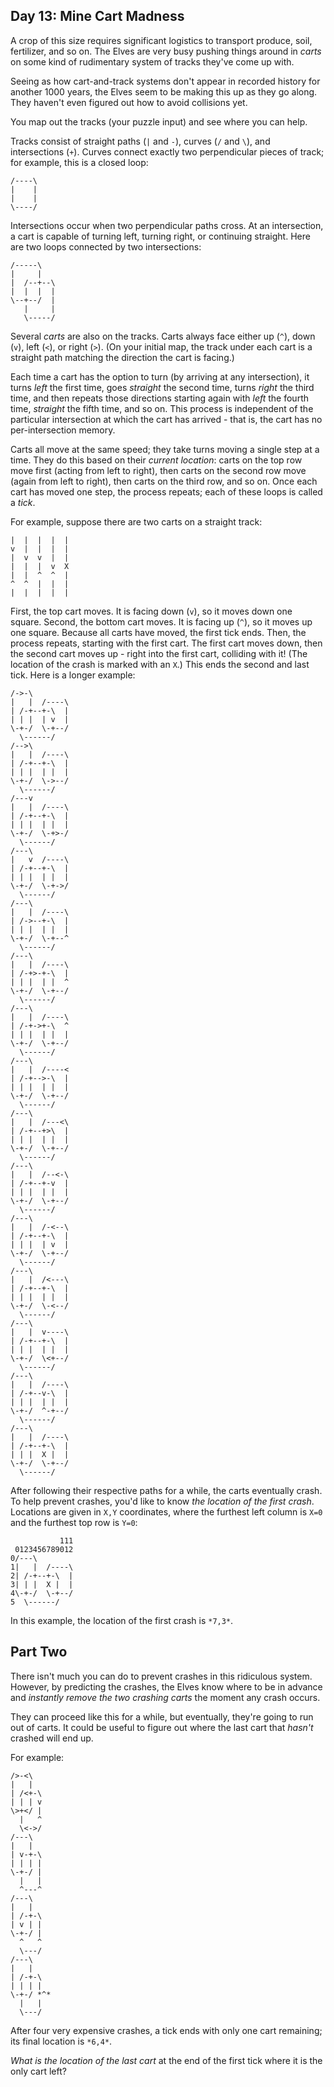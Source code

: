 Day 13: Mine Cart Madness
-------------------------

A crop of this size requires significant logistics to transport produce, soil, fertilizer, and so on. The Elves are very busy pushing things around in *carts* on some kind of rudimentary system of tracks they've come up with.


Seeing as how cart-and-track systems don't appear in recorded history for another 1000 years, the Elves seem to be making this up as they go along. They haven't even figured out how to avoid collisions yet.


You map out the tracks (your puzzle input) and see where you can help.


Tracks consist of straight paths (`|` and `-`), curves (`/` and `\`), and intersections (`+`). Curves connect exactly two perpendicular pieces of track; for example, this is a closed loop:



```
/----\
|    |
|    |
\----/

```

Intersections occur when two perpendicular paths cross. At an intersection, a cart is capable of turning left, turning right, or continuing straight. Here are two loops connected by two intersections:



```
/-----\
|     |
|  /--+--\
|  |  |  |
\--+--/  |
   |     |
   \-----/

```

Several *carts* are also on the tracks. Carts always face either up (`^`), down (`v`), left (`<`), or right (`>`). (On your initial map, the track under each cart is a straight path matching the direction the cart is facing.)


Each time a cart has the option to turn (by arriving at any intersection), it turns *left* the first time, goes *straight* the second time, turns *right* the third time, and then repeats those directions starting again with *left* the fourth time, *straight* the fifth time, and so on. This process is independent of the particular intersection at which the cart has arrived - that is, the cart has no per-intersection memory.


Carts all move at the same speed; they take turns moving a single step at a time. They do this based on their *current location*: carts on the top row move first (acting from left to right), then carts on the second row move (again from left to right), then carts on the third row, and so on. Once each cart has moved one step, the process repeats; each of these loops is called a *tick*.


For example, suppose there are two carts on a straight track:



```
|  |  |  |  |
v  |  |  |  |
|  v  v  |  |
|  |  |  v  X
|  |  ^  ^  |
^  ^  |  |  |
|  |  |  |  |

```

First, the top cart moves. It is facing down (`v`), so it moves down one square. Second, the bottom cart moves. It is facing up (`^`), so it moves up one square. Because all carts have moved, the first tick ends. Then, the process repeats, starting with the first cart. The first cart moves down, then the second cart moves up - right into the first cart, colliding with it! (The location of the crash is marked with an `X`.) This ends the second and last tick.
Here is a longer example:



```
/->-\        
|   |  /----\
| /-+--+-\  |
| | |  | v  |
\-+-/  \-+--/
  \------/   
/-->\        
|   |  /----\
| /-+--+-\  |
| | |  | |  |
\-+-/  \->--/
  \------/   
/---v        
|   |  /----\
| /-+--+-\  |
| | |  | |  |
\-+-/  \-+>-/
  \------/   
/---\        
|   v  /----\
| /-+--+-\  |
| | |  | |  |
\-+-/  \-+->/
  \------/   
/---\        
|   |  /----\
| /->--+-\  |
| | |  | |  |
\-+-/  \-+--^
  \------/   
/---\        
|   |  /----\
| /-+>-+-\  |
| | |  | |  ^
\-+-/  \-+--/
  \------/   
/---\        
|   |  /----\
| /-+->+-\  ^
| | |  | |  |
\-+-/  \-+--/
  \------/   
/---\        
|   |  /----<
| /-+-->-\  |
| | |  | |  |
\-+-/  \-+--/
  \------/   
/---\        
|   |  /---<\
| /-+--+>\  |
| | |  | |  |
\-+-/  \-+--/
  \------/   
/---\        
|   |  /--<-\
| /-+--+-v  |
| | |  | |  |
\-+-/  \-+--/
  \------/   
/---\        
|   |  /-<--\
| /-+--+-\  |
| | |  | v  |
\-+-/  \-+--/
  \------/   
/---\        
|   |  /<---\
| /-+--+-\  |
| | |  | |  |
\-+-/  \-<--/
  \------/   
/---\        
|   |  v----\
| /-+--+-\  |
| | |  | |  |
\-+-/  \<+--/
  \------/   
/---\        
|   |  /----\
| /-+--v-\  |
| | |  | |  |
\-+-/  ^-+--/
  \------/   
/---\        
|   |  /----\
| /-+--+-\  |
| | |  X |  |
\-+-/  \-+--/
  \------/   

```

After following their respective paths for a while, the carts eventually crash. To help prevent crashes, you'd like to know *the location of the first crash*. Locations are given in `X,Y` coordinates, where the furthest left column is `X=0` and the furthest top row is `Y=0`:



```
           111
 0123456789012
0/---\        
1|   |  /----\
2| /-+--+-\  |
3| | |  X |  |
4\-+-/  \-+--/
5  \------/   

```

In this example, the location of the first crash is `*7,3*`.






Part Two
--------

There isn't much you can do to prevent crashes in this ridiculous system. However, by predicting the crashes, the Elves know where to be in advance and *instantly remove the two crashing carts* the moment any crash occurs.


They can proceed like this for a while, but eventually, they're going to run out of carts. It could be useful to figure out where the last cart that *hasn't* crashed will end up.


For example:



```
/>-<\  
|   |  
| /<+-\
| | | v
\>+</ |
  |   ^
  \<->/
/---\  
|   |  
| v-+-\
| | | |
\-+-/ |
  |   |
  ^---^
/---\  
|   |  
| /-+-\
| v | |
\-+-/ |
  ^   ^
  \---/
/---\  
|   |  
| /-+-\
| | | |
\-+-/ *^*
  |   |
  \---/

```

After four very expensive crashes, a tick ends with only one cart remaining; its final location is `*6,4*`.


*What is the location of the last cart* at the end of the first tick where it is the only cart left?


